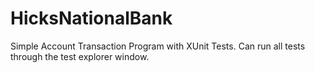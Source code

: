 # HicksNationalBank

Simple Account Transaction Program with XUnit Tests. Can run all tests through the test explorer window.
